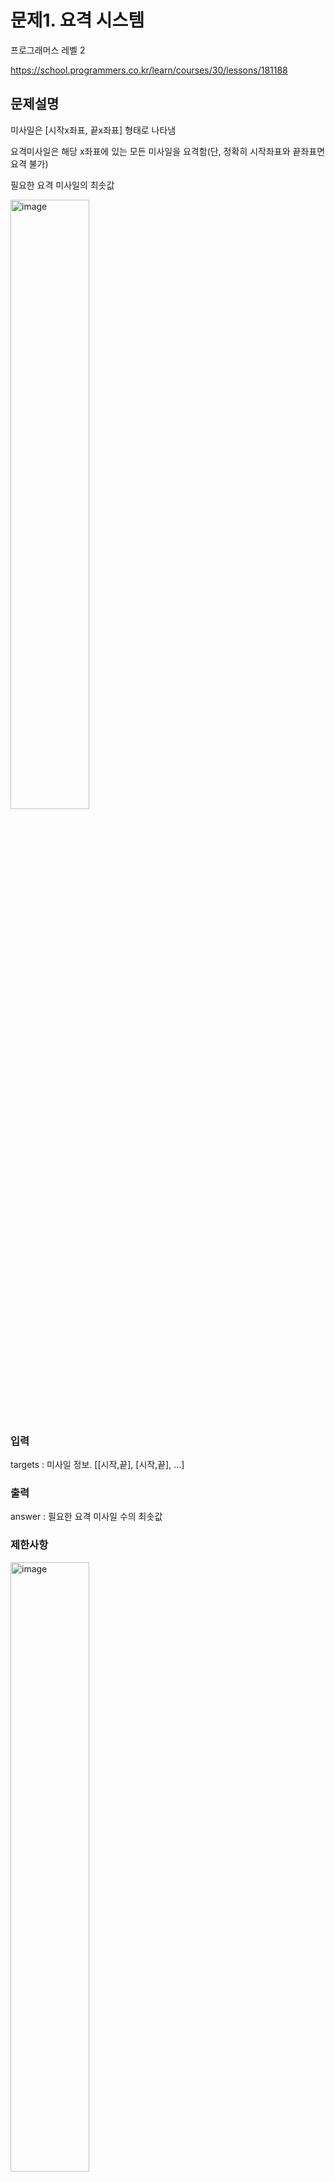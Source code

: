 # 문제1. 요격 시스템

프로그래머스 레벨 2

https://school.programmers.co.kr/learn/courses/30/lessons/181188

## 문제설명

미사일은 [시작x좌표, 끝x좌표] 형태로 나타냄

요격미사일은 해당 x좌표에 있는 모든 미사일을 요격함(단, 정확히 시작좌표와 끝좌표면 요격 불가)

필요한 요격 미사일의 최솟값

<img src="https://github.com/user-attachments/assets/be8bc775-2a8c-423e-a318-786a9b65f5c2" alt="image" style="width: 50%; height: 50%;">

### 입력

targets : 미사일 정보. [[시작,끝], [시작,끝], ...]

### 출력

answer : 필요한 요격 미사일 수의 최솟값

### 제한사항

<img src="https://github.com/user-attachments/assets/5cca31b7-c569-4cd4-959a-d1110a46a3b5" alt="image" style="width: 50%; height: 50%;">

## 풀이

끝 좌표 순서로 sort하고 cover되지 않은 미사일의 끝좌표보다 약간 앞(epsilon, e)에 요격 미사일을 배치(Greedy Algorithm)

### Greedy Algorithm Correctness

#### Greedy Choice Property

sorted_targets T에서 T[0]의 끝점의 좌표를 T[0].f, 시작점의 좌표를 T[0].s라고 하고 greedy choice에 의해 선택된 첫 번째 좌표는 g0 = T[0].f-e, 이 좌표를 포함하지 않는 optimal한 요격 미사일 좌표의 set을 M 이라고 하자.

이 때 M은 T[0]를 cover하므로 M[0]<T[0].f이고 M[0] < g0 < T[0].f 이다. (without loss of generality)

M에 의해 cover되는 미사일의 set을 MT(=T), M[0]에 의해 cover되는 미사일의 set을 MT0, g0에 의해 cover되는 미사일의 set을 GT0라고 할 때,

M0[0].s <= M0[1].s <= ... <. M0[-1].s < M[0] < g0 < M0[0].f = T[0].f 이므로 MT0 ⊂ GT0 이다.

M' = {M-M[0]} ∪ {g0} 일 때 M'에 의해 cover되는 미사일의 set을 M'T라고 할 때, 

|T| = |MT| = |MT - MT0 ∪ MT0| <= |MT - MT0 ∪ GT0| = |M'T| <= |T| 이므로 |M'T| = |T| 이다.

또한 |M| = |M'| 이므로 M' 역시 optimal solution 이고, greedy choice에 의해 선택된 g0를 포함하는 optimal solution은 항상 존재한다.

따라서 Greedy Choice Property가 성립

#### Optimal Substructure

greedy choice로 선택된 첫 번째 좌표를 g0라고 하고, g0에 의해 cover되는 미사일의 set를 GT0, T-GT0를 cover하는 optimal solution을 O', G[0]를 포함하는 optimal solution을 O라고 할 때, 

|{g0} ∪ O'| > |O| 라고 하자.(즉, G가 optimal solution이 아니라고 하자.)  --(1)

O'와 O-{g0}는 모두 T-GT0를 cover하고, 정의에 의해 O'는 T-GT0의 optimal solution이므로 |O'| <= |O-{go}|이므로 O에서 O-{g0}를 O'로 대체할 수 있고,

|O| >= |{g0} ∪ O'|이다.  --(2)

(1)과 (2)에서 |{g0} ∪ O'| <= |O| < |{g0} ∪ O'| 이고 이는 모순이다.

따라서 |{g0} ∪ O'| <= |O| 이고 O는 optimal solution이므로 |{g0} ∪ O'| >= |O| 이므로 |{g0} ∪ O'| = |O| 이다.

즉, optimal substructure가 성립한다.

#### 따라서 greedy algorithm을 사용할 수 있다.

### 코드

```

```

### 분석



#### 고찰



## 후기


